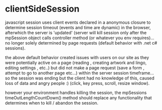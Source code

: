 # clientSideSession
javascript session
uses client events declared in a anonymous closure to determine session timeout (events and time are dynamic) in the browser, afterwhich the server is 'updated'
  (server will kill session only after the mpSession object calls controller method (or whatever you env requires)... no longer solely determined
  by page requests (default behavior with .net c# sessions).   
  
  the above default behavior created issues with users on our site as they were potentially active on a page (reading , creating artwork and lingo, editing settings , etc..)
  but did not make a page request (save a form , attempt to go to another page etc...) within the server session timeframe... so the session
  was ending but the client had no knowledge of this, caused loss of data and angry people :)
  (click, key press, scroll, resize window). 
  
  however your environment handles killing the session, the mpSessions timeOutLengthCountDown() method should replace any functionality
  that determines when to kill / abandon the session.
